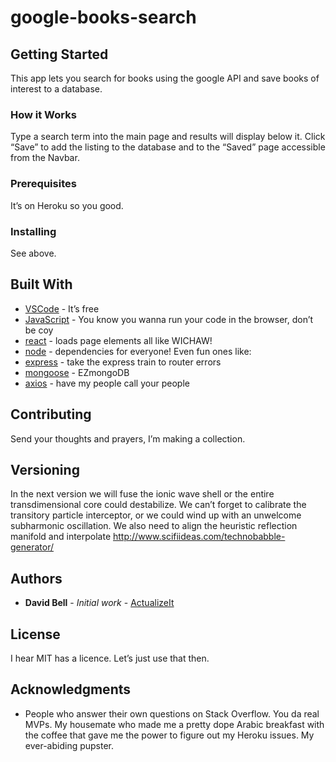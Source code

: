 # google-books-search

## Getting Started

This app lets you search for books using the google API and save books of interest to a database.

### How it Works

Type a search term into the main page and results will display below it. Click “Save” to add the listing to the database and to the “Saved” page accessible from the Navbar.

### Prerequisites

It’s on Heroku so you good.

### Installing

See above.

## Built With

* [VSCode](https://code.visualstudio.com/) - It’s free
* [JavaScript](https://www.javascript.com/) - You know you wanna run your code in the browser, don’t be coy
* [react](https://reactjs.org/) - loads page elements all like WICHAW!
* [node](https://nodejs.org/en/) - dependencies for everyone! Even fun ones like:
* [express](https://www.npmjs.com/package/express) - take the express train to router errors
* [mongoose](https://mongoosejs.com/) - EZmongoDB
* [axios](https://www.npmjs.com/package/axios) - have my people call your people


## Contributing

Send your thoughts and prayers, I’m making a collection.

## Versioning
In the next version we will fuse the ionic wave shell or the entire transdimensional core could destabilize. We can’t forget to calibrate the transitory particle interceptor, or we could wind up with an unwelcome subharmonic oscillation. We also need to align the heuristic reflection manifold and interpolate http://www.scifiideas.com/technobabble-generator/



## Authors

* **David Bell** - *Initial work* - [ActualizeIt](https://github.com/actualizeit)

## License

I hear MIT has a licence. Let’s just use that then.

## Acknowledgments

* People who answer their own questions on Stack Overflow. You da real MVPs. My housemate who made me a pretty dope Arabic breakfast with the coffee that gave me the power to figure out my Heroku issues. My ever-abiding pupster.
